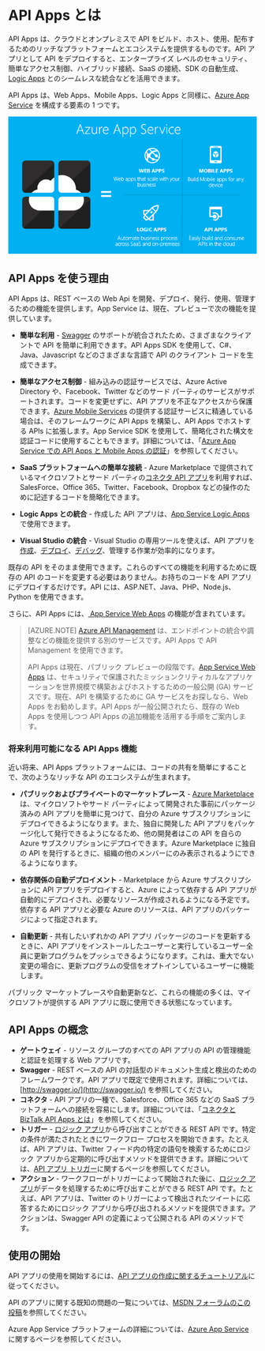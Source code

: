 <properties 
	pageTitle="API Apps とは" 
	description="Azure App Service が RESTful API を開発、発行、ホストするために最適なプラットフォームである理由について説明します。" 
	services="app-service\api" 
	documentationCenter=".net" 
	authors="tdykstra" 
	manager="wpickett" 
	editor="jimbe"/>

<tags 
	ms.service="app-service-api" 
	ms.workload="web" 
	ms.tgt_pltfrm="na" 
	ms.devlang="na" 
	ms.topic="article" 
	ms.date="05/05/2015" 
	ms.author="tdykstra"/>

# API Apps とは

API Apps は、クラウドとオンプレミスで API をビルド、ホスト、使用、配布するためのリッチなプラットフォームとエコシステムを提供するものです。API アプリとして API をデプロイすると、エンタープライズ レベルのセキュリティ、簡単なアクセス制御、ハイブリッド接続、SaaS の接続、SDK の自動生成、[Logic Apps](../app-service-logic/app-service-logic-what-are-logic-apps.md) とのシームレスな統合などを活用できます。

API Apps は、Web Apps、Mobile Apps、Logic Apps と同様に、[Azure App Service](../app-service/app-service-value-prop-what-is.md) を構成する要素の 1 つです。

![](./media/app-service-api-apps-why-best-platform/appservicesuite.png)

## API Apps を使う理由

API Apps は、REST ベースの Web Api を開発、デプロイ、発行、使用、管理するための機能を提供します。App Service は、現在、プレビューで次の機能を提供しています。

- **簡単な利用** - [Swagger](http://swagger.io/) のサポートが統合されたため、さまざまなクライアントで API を簡単に利用できます。API Apps SDK を使用して、C#、Java、Javascript などのさまざまな言語で API のクライアント コードを生成できます。

- **簡単なアクセス制御** - 組み込みの認証サービスでは、Azure Active Directory や、Facebook、Twitter などのサード パーティのサービスがサポートされます。コードを変更せずに、API アプリを不正なアクセスから保護できます。[Azure Mobile Services](../mobile-services-windows-dotnet-how-to-use-client-library.md#authentication) の提供する認証サービスに精通している場合は、そのフレームワークに API Apps を構築し、API Apps でホストする APIs に拡張します。App Service SDK を使用して、簡略化された構文を認証コードに使用することもできます。詳細については、「[Azure App Service での API Apps と Mobile Apps の認証](../app-service/app-service-authentication-overview.md)」を参照してください。

- **SaaS プラットフォームへの簡単な接続** - Azure Marketplace で提供されているマイクロソフトとサード パーティの[コネクタ API アプリ](../app-service-logic/app-service-logic-what-are-biztalk-api-apps.md)を利用すれば、SalesForce、Office 365、Twitter、Facebook、Dropbox などの操作のために記述するコードを簡略化できます。

- **Logic Apps との統合** - 作成した API アプリは、[App Service Logic Apps](../app-service-logic/app-service-logic-what-are-logic-apps.md) で使用できます。

- **Visual Studio の統合** - Visual Studio の専用ツールを使えば、API アプリを[作成](app-service-dotnet-create-api-app.md)、[デプロイ](app-service-dotnet-deploy-api-app.md)、[デバッグ](app-service-dotnet-remotely-debug-api-app)、管理する作業が効率的になります。

既存の API をそのまま使用できます。これらのすべての機能を利用するために既存の API のコードを変更する必要はありません。お持ちのコードを API アプリにデプロイするだけです。API には、ASP.NET、Java、PHP、Node.js、Python を使用できます。

さらに、API Apps には、[ App Service Web Apps](../app-service-web/app-service-web-overview.md) の機能が含まれています。

>[AZURE.NOTE] [Azure API Management](/services/api-management/) は、エンドポイントの統合や調整などの機能を提供する別のサービスです。API Apps で API Management を使用できます。
>
>API Apps は現在、パブリック プレビューの段階です。[App Service Web Apps](../app-service-web/app-service-web-overview.md) は、セキュリティで保護されたミッションクリティカルなアプリケーションを世界規模で構築およびホストするための一般公開 (GA) サービスです。現在、API を構築するために GA サービスをお探しなら、Web Apps をお勧めします。API Apps が一般公開されたら、既存の Web Apps を使用しつつ API Apps の追加機能を活用する手順をご案内します。

### 将来利用可能になる API Apps 機能

近い将来、API Apps プラットフォームには、コードの共有を簡単にすることで、次のようなリッチな API のエコシステムが生まれます。

- **パブリックおよびプライベートのマーケットプレース** - [Azure Marketplace](http://azure.microsoft.com/marketplace/) は、マイクロソフトやサード パーティによって開発された事前にパッケージ済みの API アプリを簡単に見つけて、自分の Azure サブスクリプションにデプロイできるようになります。また、独自に開発した API アプリをパッケージ化して発行できるようになるため、他の開発者はこの API を自らの Azure サブスクリプションにデプロイできます。Azure Marketplace に独自の API を発行するときに、組織の他のメンバーにのみ表示されるようにできるようになります。 

- **依存関係の自動デプロイメント** - Marketplace から Azure サブスクリプションに API アプリをデプロイすると、Azure によって依存する API アプリが自動的にデプロイされ、必要なリソースが作成されるようになる予定です。依存する API アプリと必要な Azure のリソースは、API アプリのパッケージによって指定されます。

- **自動更新** - 共有したいずれかの API アプリ パッケージのコードを更新するときに、API アプリをインストールしたユーザーと実行しているユーザー全員に更新プログラムをプッシュできるようになります。これは、重大でない変更の場合に、更新プログラムの受信をオプトインしているユーザーに機能します。

パブリック マーケットプレースや自動更新など、これらの機能の多くは、マイクロソフトが提供する API アプリに既に使用できる状態になっています。

## API Apps の概念 ##

- **ゲートウェイ** - リソース グループのすべての API アプリの API の管理機能と認証を処理する Web アプリです。 
- **Swagger** - REST ベースの API の対話型のドキュメント生成と検出のためのフレームワークです。API アプリで既定で使用されます。詳細については、[http://swagger.io/](http://swagger.io/) を参照してください。
- **コネクタ** - API アプリの一種で、Salesforce、Office 365 などの SaaS プラットフォームへの接続を容易にします。詳細については、「[コネクタと BizTalk API Apps とは](../app-service-logic/app-service-logic-what-are-biztalk-api-apps.md)」を参照してください。
- **トリガー** - [ロジック アプリ](../app-service-logic/app-service-logic-what-are-logic-apps.md)から呼び出すことができる REST API です。特定の条件が満たされたときにワークフロー プロセスを開始できます。たとえば、API アプリは、Twitter フィード内の特定の語句を検索するためにロジック アプリから定期的に呼び出すメソッドを提供できます。詳細については、[API アプリ トリガー](app-service-api-dotnet-triggers.md)に関するページを参照してください。
- **アクション** - ワークフローがトリガーによって開始された後に、[ロジック アプリ](../app-service-logic/app-service-logic-what-are-logic-apps.md)がデータを処理するために呼び出すことができる REST API です。たとえば、API アプリは、Twitter のトリガーによって検出されたツイートに応答するためにロジック アプリから呼び出されるメソッドを提供できます。アクションは、Swagger API の定義によって公開される API のメソッドです。

## 使用の開始

API アプリの使用を開始するには、[API アプリの作成に関するチュートリアル](app-service-dotnet-create-api-app.md)に従ってください。

API のアプリに関する既知の問題の一覧については、[MSDN フォーラムのこの投稿](https://social.msdn.microsoft.com/Forums/ja-jp/7f8b42f2-ac0d-48b8-a35e-3b4934e1c25e/api-app-known-issues?forum=AzureAPIApps)を参照してください。

Azure App Service プラットフォームの詳細については、[Azure App Service](../app-service/app-service-value-prop-what-is.md) に関するページを参照してください。

 

<!---HONumber=July15_HO4-->